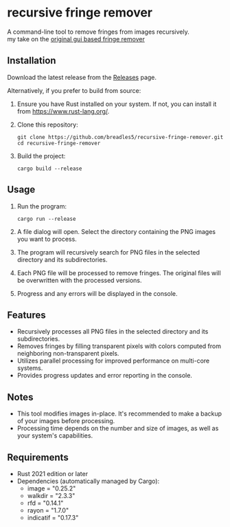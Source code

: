 # recursive fringe remover

A command-line tool to remove fringes from images recursively.   
my take on the [original gui based fringe remover](https://github.com/RoanH/FringeRemover)

## Installation

Download the latest release from the [Releases](https://github.com/breadles5/recursive-fringe-remover/releases) page.

Alternatively, if you prefer to build from source:

1. Ensure you have Rust installed on your system. If not, you can install it from https://www.rust-lang.org/.

2. Clone this repository:
   ```
   git clone https://github.com/breadles5/recursive-fringe-remover.git
   cd recursive-fringe-remover
   ```

3. Build the project:
   ```
   cargo build --release
   ```

## Usage

1. Run the program:
   ```
   cargo run --release
   ```

2. A file dialog will open. Select the directory containing the PNG images you want to process.

3. The program will recursively search for PNG files in the selected directory and its subdirectories.

4. Each PNG file will be processed to remove fringes. The original files will be overwritten with the processed versions.

5. Progress and any errors will be displayed in the console.

## Features

- Recursively processes all PNG files in the selected directory and its subdirectories.
- Removes fringes by filling transparent pixels with colors computed from neighboring non-transparent pixels.
- Utilizes parallel processing for improved performance on multi-core systems.
- Provides progress updates and error reporting in the console.

## Notes

- This tool modifies images in-place. It's recommended to make a backup of your images before processing.
- Processing time depends on the number and size of images, as well as your system's capabilities.

## Requirements

- Rust 2021 edition or later
- Dependencies (automatically managed by Cargo):
  - image = "0.25.2"
  - walkdir = "2.3.3"
  - rfd = "0.14.1"
  - rayon = "1.7.0"
  - indicatif = "0.17.3"
